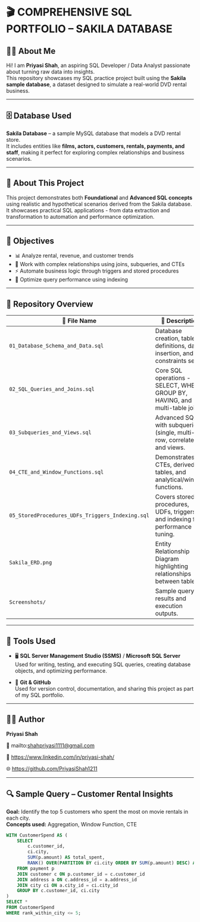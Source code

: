 # 🎬 COMPREHENSIVE SQL PORTFOLIO – SAKILA DATABASE

## 👩‍💻 About Me
Hi! I am **Priyasi Shah**, an aspiring SQL Developer / Data Analyst passionate about turning raw data into insights.  
This repository showcases my SQL practice project built using the **Sakila sample database**, a dataset designed to simulate a real-world DVD rental business.

---

## 🗄️ Database Used
**Sakila Database** – a sample MySQL database that models a DVD rental store.  
It includes entities like **films, actors, customers, rentals, payments, and staff**, making it perfect for exploring complex relationships and business scenarios.

---

## 📝 About This Project
This project demonstrates both **Foundational** and **Advanced SQL concepts** using realistic and hypothetical scenarios derived from the Sakila database. It showcases practical SQL applications - from data extraction and transformation to automation and performance optimization.

---

## 🎯 Objectives
- 📊 Analyze rental, revenue, and customer trends  
- 🔗 Work with complex relationships using joins, subqueries, and CTEs  
- ⚡ Automate business logic through triggers and stored procedures  
- 🚀 Optimize query performance using indexing  

---

## 📂 Repository Overview

| 📄 File Name | 📝 Description |
|------------|-------------|
| `01_Database_Schema_and_Data.sql` | Database creation, table definitions, data insertion, and key constraints setup. |
| `02_SQL_Queries_and_Joins.sql` | Core SQL operations - SELECT, WHERE, GROUP BY, HAVING, and multi-table joins. |
| `03_Subqueries_and_Views.sql` | Advanced SQL with subqueries (single, multi-row, correlated) and views. |
| `04_CTE_and_Window_Functions.sql` | Demonstrates CTEs, derived tables, and analytical/window functions. |
| `05_StoredProcedures_UDFs_Triggers_Indexing.sql` | Covers stored procedures, UDFs, triggers, and indexing for performance tuning. |
| `Sakila_ERD.png` | Entity Relationship Diagram highlighting relationships between tables. |
| `Screenshots/` | Sample query results and execution outputs. |

---

## 🧰 **Tools Used**

- 🖥️ **SQL Server Management Studio (SSMS)** / **Microsoft SQL Server**  
  Used for writing, testing, and executing SQL queries, creating database objects, and optimizing performance.  

- 🔧 **Git & GitHub**  
  Used for version control, documentation, and sharing this project as part of my SQL portfolio.

---

## 👨‍💻 **Author**
**Priyasi Shah**  

📧 mailto:shahpriyasi1111@gmail.com

💼 https://www.linkedin.com/in/priyasi-shah/

🌐 https://github.com/PriyasiShah1211

---

## 🔍 Sample Query – Customer Rental Insights
**Goal:** Identify the top 5 customers who spent the most on movie rentals in each city.  
**Concepts used:** Aggregation, Window Function, CTE

```sql
WITH CustomerSpend AS (
    SELECT 
        c.customer_id,
        ci.city,
        SUM(p.amount) AS total_spent,
        RANK() OVER(PARTITION BY ci.city ORDER BY SUM(p.amount) DESC) AS rank_within_city
    FROM payment p
    JOIN customer c ON p.customer_id = c.customer_id
    JOIN address a ON c.address_id = a.address_id
    JOIN city ci ON a.city_id = ci.city_id
    GROUP BY c.customer_id, ci.city
)
SELECT * 
FROM CustomerSpend
WHERE rank_within_city <= 5;

